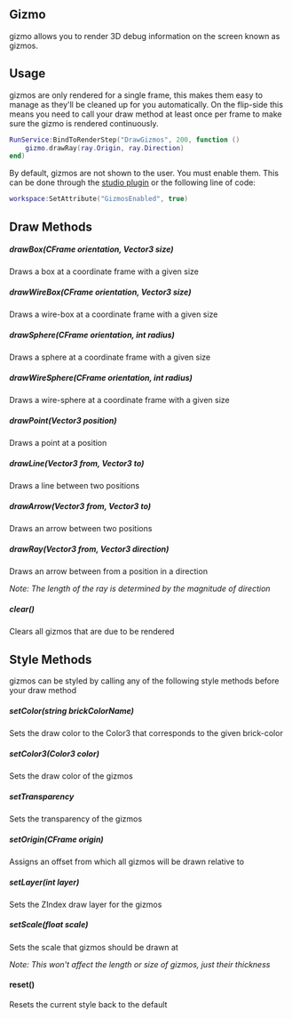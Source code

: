 ## Gizmo
gizmo allows you to render 3D debug information on the screen known as gizmos.

## Usage
gizmos are only rendered for a single frame, this makes them easy to manage as they'll be cleaned up for you automatically. On the flip-side this means you need to call your draw method at least once per frame to make sure the gizmo is rendered continuously.

```lua
RunService:BindToRenderStep("DrawGizmos", 200, function ()
	gizmo.drawRay(ray.Origin, ray.Direction)
end)
```

By default, gizmos are not shown to the user. You must enable them. This can be done through the [studio plugin](https://www.roblox.com/library/6277906195/gizmo) or the following line of code:

```lua
workspace:SetAttribute("GizmosEnabled", true)
```

## Draw Methods
##### drawBox(CFrame orientation, Vector3 size)
Draws a box at a coordinate frame with a given size

##### drawWireBox(CFrame orientation, Vector3 size)
Draws a wire-box at a coordinate frame with a given size

##### drawSphere(CFrame orientation, int radius)
Draws a sphere at a coordinate frame with a given size

##### drawWireSphere(CFrame orientation, int radius)
Draws a wire-sphere at a coordinate frame with a given size

##### drawPoint(Vector3 position)
Draws a point at a position

##### drawLine(Vector3 from, Vector3 to)
Draws a line between two positions

##### drawArrow(Vector3 from, Vector3 to)
Draws an arrow between two positions

##### drawRay(Vector3 from, Vector3 direction)
Draws an arrow between from a position in a direction

_Note: The length of the ray is determined by the magnitude of direction_

##### clear()
Clears all gizmos that are due to be rendered

## Style Methods
gizmos can be styled by calling any of the following style methods before your draw method

##### setColor(string brickColorName)
Sets the draw color to the Color3 that corresponds to the given brick-color

##### setColor3(Color3 color)
Sets the draw color of the gizmos

##### setTransparency
Sets the transparency of the gizmos

##### setOrigin(CFrame origin)
Assigns an offset from which all gizmos will be drawn relative to

##### setLayer(int layer)
Sets the ZIndex draw layer for the gizmos

##### setScale(float scale)
Sets the scale that gizmos should be drawn at

_Note: This won't affect the length or size of gizmos, just their thickness_

#### reset()
Resets the current style back to the default
